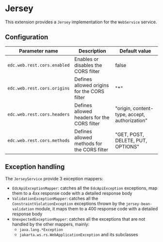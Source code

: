# Jersey

This extension provides a `Jersey` implementation for the `WebService` service.

## Configuration

| Parameter name                        | Description                                      | Default value                                 |
|---------------------------------------|--------------------------------------------------|-----------------------------------------------|
| `edc.web.rest.cors.enabled`           | Enables or disables the CORS filter              | false                                         |
| `edc.web.rest.cors.origins`           | Defines allowed origins for the CORS filter      | "*"                                           |
| `edc.web.rest.cors.headers`           | Defines allowed headers for the CORS filter      | "origin, content-type, accept, authorization" |
| `edc.web.rest.cors.methods`           | Defines allowed methods for the CORS filter      | "GET, POST, DELETE, PUT, OPTIONS"             |

## Exception handling

The `JerseyService` provide 3 exception mappers:
 - `EdcApiExceptionMapper`: catches all the `EdcApiException` exceptions, map them to a 4xx response code with a detailed response body
 - `ValidationExceptionMapper`: catches all the `ConstraintViolationException` exceptions thrown by the `jersey-bean-validation` module, it maps them to a 400 response code with a detailed response body
 - `UnexpectedExceptionMapper`: catches all the exceptions that are not handled by the other mappers, mainly:
   - `java.lang.*Exception`
   - `jakarta.ws.rs.WebApplicationException` and its subclasses